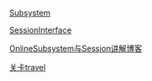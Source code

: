 [Subsystem](https://docs.unrealengine.com/4.26/en-US/ProgrammingAndScripting/Subsystems/)



[SessionInterface](https://docs.unrealengine.com/4.27/en-US/ProgrammingAndScripting/Online/SessionInterface/)

[OnlineSubsystem与Session讲解博客](https://zhuanlan.zhihu.com/p/34257172)



[关卡travel](https://docs.unrealengine.com/4.27/en-US/InteractiveExperiences/Networking/Travelling/)









